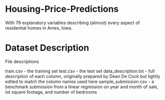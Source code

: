 # Housing-Price-Predictions
With 79 explanatory variables describing (almost) every aspect of residential homes in Ames, Iowa.

# Dataset Description
File descriptions

train.csv - the training set
test.csv - the test set
data_description.txt - full description of each column, originally prepared by Dean De Cock but lightly edited to match the column names used here
sample_submission.csv - a benchmark submission from a linear regression on year and month of sale, lot square footage, and number of bedrooms


